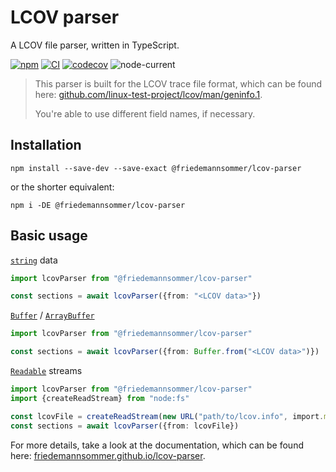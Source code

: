 # LCOV parser

A LCOV file parser, written in TypeScript.

[![npm](https://img.shields.io/npm/v/%40friedemannsommer%2Flcov-parser?style=flat&logo=npm)][npm]
[![CI](https://github.com/friedemannsommer/lcov-parser/actions/workflows/ci.yml/badge.svg?branch=main)](https://github.com/friedemannsommer/lcov-parser/actions/workflows/ci.yml)
[![codecov](https://codecov.io/gh/friedemannsommer/lcov-parser/graph/badge.svg?token=DXR26JEVQC)](https://codecov.io/gh/friedemannsommer/lcov-parser)
![node-current](https://img.shields.io/node/v/%40friedemannsommer%2Flcov-parser?style=flat&logo=nodedotjs)

> This parser is built for the LCOV trace file format, which can be found
> here: [github.com/linux-test-project/lcov/man/geninfo.1][lcov-format].
>
> You're able to use different field names, if necessary.

## Installation

```shell
npm install --save-dev --save-exact @friedemannsommer/lcov-parser
```

or the shorter equivalent:

```shell
npm i -DE @friedemannsommer/lcov-parser
```

## Basic usage

[`string`][string-glossary] data

```typescript
import lcovParser from "@friedemannsommer/lcov-parser"

const sections = await lcovParser({from: "<LCOV data>"})
```

[`Buffer`][buffer-docs] / [`ArrayBuffer`][array-buffer-docs]

```typescript
import lcovParser from "@friedemannsommer/lcov-parser"

const sections = await lcovParser({from: Buffer.from("<LCOV data>")})
```

[`Readable`][readable-docs] streams

```typescript
import lcovParser from "@friedemannsommer/lcov-parser"
import {createReadStream} from "node:fs"

const lcovFile = createReadStream(new URL("path/to/lcov.info", import.meta.url))
const sections = await lcovParser({from: lcovFile})
```

For more details, take a look at the documentation,
which can be found here: [friedemannsommer.github.io/lcov-parser][package-docs].

[array-buffer-docs]: https://developer.mozilla.org/en-US/docs/Web/JavaScript/Reference/Global_Objects/ArrayBuffer

[buffer-docs]: https://nodejs.org/api/buffer.html#class-buffer

[lcov-format]: https://github.com/linux-test-project/lcov/blob/3decc12ab1e7b34d2860393e2f40f0e1057d5c16/man/geninfo.1#L989-L1171

[npm]: https://www.npmjs.com/package/@friedemannsommer/lcov-parser

[package-docs]: https://friedemannsommer.github.io/lcov-parser/

[readable-docs]: https://nodejs.org/api/stream.html#readable-streams

[string-glossary]: https://developer.mozilla.org/en-US/docs/Glossary/String
